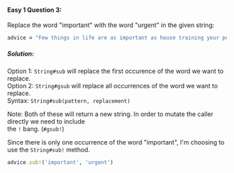 #### Easy 1 Question 3:

Replace the word "important" with the word "urgent" in the given string:<br>
```Ruby
advice = "Few things in life are as important as house training your pet dinosaur."
```

##### Solution:
Option 1: `String#sub` will replace the first occurence of the word we want to replace.<br>
Option 2: `String#gsub` will replace all occurrences of the word we want to replace.<br>
Syntax: `String#sub(pattern, replacement)`

Note: Both of these will return a new string. In order to mutate the caller directly we need to include<br>
the `!` bang. (`#gsub!`)

Since there is only one occurrence of the word "important", I'm choosing to use the `String#sub!` method.

```Ruby
advice.sub!('important', 'urgent')
```
